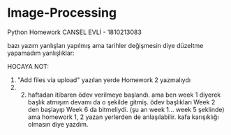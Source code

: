 # Image-Processing
Python Homework
CANSEL EVLİ - 1810213083

bazı yazım yanlışları yapılmış ama tarihler değişmesin diye düzeltme yapamadım
yanlışlıklar:

HOCAYA NOT:

1) "Add files via upload" yazılan yerde Homework 2 yazmalıydı
2) 2. haftadan itibaren ödev verilmeye başlandı. ama ben week 1 diyerek başlık atmışım devamı da o şekilde gitmiş. ödev başlıkları Week 2 den başlayıp Week 6 da bitmeliydi. (şu an week 1... week 5 şeklinde) ama homework 1, 2 yazan yerlerden de anlaşılabilir. kafa karışıklığı olmasın diye yazdım.
